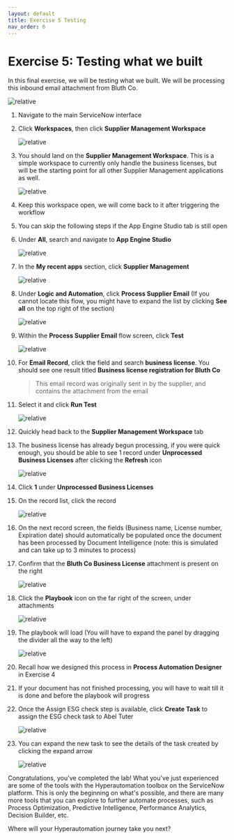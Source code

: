 ```yaml
---
layout: default
title: Exercise 5 Testing
nav_order: 6
---
```


# Exercise 5: Testing what we built

In this final exercise, we will be testing what we built. We will be processing this inbound email attachment from Bluth Co.

![relative](images/licensesample.png)

1. Navigate to the main ServiceNow interface

1. Click **Workspaces**, then click **Supplier Management Workspace**

    ![relative](images/findworkspace.png)

1. You should land on the **Supplier Management Workspace**. This is a simple workspace to currently only handle the business licenses, but will be the starting point for all other Supplier Management applications as well.

    ![relative](images/supmgmtws.png)

1. Keep this workspace open, we will come back to it after triggering the workflow

1. You can skip the following steps if the App Engine Studio tab is still open

1. Under **All**, search and navigate to **App Engine Studio**

    ![relative](images/openaes.png)

1. In the **My recent apps** section, click **Supplier Management**

    ![relative](images/openapp.png)

1. Under **Logic and Automation**, click **Process Supplier Email** (If you cannot locate this flow, you might have to expand the list by clicking **See all** on the top right of the section)

    ![relative](images/openflow.png)

1. Within the **Process Supplier Email** flow screen, click **Test**

    ![relative](images/test.png)

1. For **Email Record**, click the field and search **business license**. You should see one result titled **Business license registration for Bluth Co**

    > This email record was originally sent in by the supplier, and contains the attachment from the email

1. Select it and click **Run Test**

    ![relative](images/bluth.png)

1. Quickly head back to the **Supplier Management Workspace** tab

1. The business license has already begun processing, if you were quick enough, you should be able to see 1 record under **Unprocessed Business Licenses** after clicking the **Refresh** icon

    ![relative](images/refreshworkspace.png)

1. Click **1** under **Unprocessed Business Licenses**

1. On the record list, click the record

    ![relative](images/recordlist.png)

1. On the next record screen, the fields (Business name, License number, Expiration date) should automatically be populated once the document has been processed by Document Intelligence (note: this is simulated and can take up to 3 minutes to process)

1. Confirm that the **Bluth Co Business License** attachment is present on the right

    ![relative](images/attscreen.png)

1. Click the **Playbook** icon on the far right of the screen, under attachments

    ![relative](images/clickpb.png)

1. The playbook will load (You will have to expand the panel by dragging the divider all the way to the left)

    ![relative](images/dragdivider.png)

1. Recall how we designed this process in **Process Automation Designer** in Exercise 4

1. If your document has not finished processing, you will have to wait till it is done and before the playbook will progress

1. Once the Assign ESG check step is available, click **Create Task** to assign the ESG check task to Abel Tuter

    ![relative](images/createtask2.png)

1. You can expand the new task to see the details of the task created by clicking the expand arrow

    ![relative](images/assessmentass.png)

Congratulations, you've completed the lab! What you've just experienced are some of the tools with the Hyperautomation toolbox on the ServiceNow platform. This is only the beginning on what's possible, and there are many more tools that you can explore to further automate processes, such as Process Optimization, Predictive Intelligence, Performance Analytics, Decision Builder, etc.

Where will your Hyperautomation journey take you next?